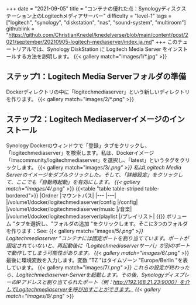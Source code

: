 +++
date = "2021-09-05"
title = "コンテナの優れた点：Synologyディスクステーション上のLogitechメディアサーバー"
difficulty = "level-1"
tags = ["logitech", "synology", "diskstation", "nas", "sound-system", "multiroom"]
githublink = "https://github.com/ChristianKnedel/knedelverse/blob/main/content/post/2021/september/20210905-logitech-mediaserver/index.ja.md"
+++
このチュートリアルでは、Synology DiskStation に Logitech Media Server をインストールする方法を説明します。
{{< gallery match="images/1/*.jpg" >}}

## ステップ1：Logitech Media Serverフォルダの準備
Dockerディレクトリの中に「logitechmediaserver」という新しいディレクトリを作ります。
{{< gallery match="images/2/*.png" >}}

## ステップ2：Logitech Mediaserverイメージのインストール
Synology Dockerのウィンドウで「登録」タブをクリックし、「logitechmediaserver」を検索します。私は、Dockerイメージ「lmscommunity/logitechmediaserver」を選択し、「latest」というタグをクリックします。
{{< gallery match="images/3/*.png" >}}
私はLogitech Media Serverのイメージをダブルクリックした。そして、「詳細設定」をクリックして、ここでも「自動再起動」を有効にします。
{{< gallery match="images/4/*.png" >}}
{{<table "table table-striped table-bordered">}}
|Ordner |マウントパス|
|--- |---|
|/volume1/docker/logitechmediaserver/config |/config|
|/volume1/docker/logitechmediaserver/music |/音楽|
|/volume1/docker/logitechmediaserver/playlist |/プレイリスト|
{{</table>}}
ボリューム "タブを選択し、"フォルダの追加 "をクリックします。そこに3つのフォルダを作ります：See:
{{< gallery match="images/5/*.png" >}}
Logitechmediaserver "コンテナには固定ポートを割り当てています。ポートが固定されていないと、再起動後に「Logitechmediaserverサーバ」が別のポートで動作してしまう可能性があります。
{{< gallery match="images/6/*.png" >}}
最後に環境変数を入力します。変数 "TZ "はタイムゾーン "Europe/Berlin "を表しています。
{{< gallery match="images/7/*.png" >}}
これらの設定が終わったら、Logitechmediaserver-Serverを起動します。その後、SynologyディスプレーのIPアドレスと割り当てられたポート（例：http://192.168.21.23:9000）を介してLogitechmediaserverを呼び出すことができます。
{{< gallery match="images/8/*.png" >}}
